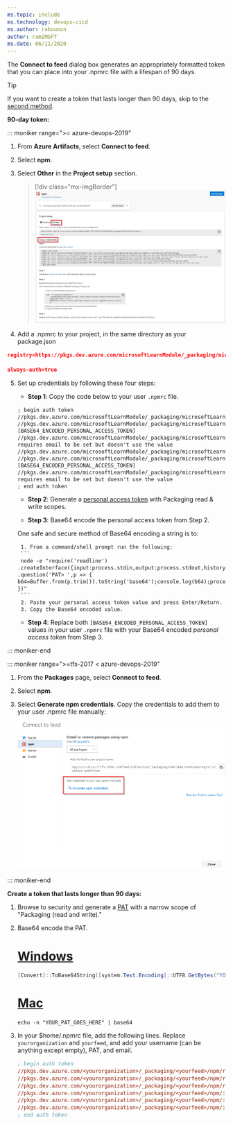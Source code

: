 ```yaml
---
ms.topic: include
ms.technology: devops-cicd
ms.author: rabououn
author: ramiMSFT
ms.date: 06/11/2020
---
```


The **Connect to feed** dialog box generates an appropriately formatted token that you can place into your .npmrc file with a lifespan of 90 days.

> [!TIP]
> If you want to create a token that lasts longer than 90 days, skip to the [second method](#tokenpast90).

**90-day token:**

::: moniker range=">= azure-devops-2019"

1. From **Azure Artifacts**, select **Connect to feed**.

2. Select **npm**.

3. Select **Other** in the **Project setup** section.

   > [!div class="mx-imgBorder"] 
   >![Connect to feed from Azure Artifacts Linux/Mac credentials](../../media/connect-to-feed-npm-creds-azure-devops-newnav.png)

4. Add a .npmrc to your project, in the same directory as your package.json

```JSON
registry=https://pkgs.dev.azure.com/microsoftLearnModule/_packaging/microsoftLearnModule/npm/registry/

always-auth=true
```

5. Set up credentials by following these four steps:

    - **Step 1**:
    Copy the code below to your user `.npmrc` file.

    ```
    ; begin auth token
    //pkgs.dev.azure.com/microsoftLearnModule/_packaging/microsoftLearnModule/npm/registry/:username=microsoftLearnModule
    //pkgs.dev.azure.com/microsoftLearnModule/_packaging/microsoftLearnModule/npm/registry/:_password=[BASE64_ENCODED_PERSONAL_ACCESS_TOKEN]
    //pkgs.dev.azure.com/microsoftLearnModule/_packaging/microsoftLearnModule/npm/registry/:email=npm requires email to be set but doesn't use the value
    //pkgs.dev.azure.com/microsoftLearnModule/_packaging/microsoftLearnModule/npm/:username=microsoftLearnModule
    //pkgs.dev.azure.com/microsoftLearnModule/_packaging/microsoftLearnModule/npm/:_password=[BASE64_ENCODED_PERSONAL_ACCESS_TOKEN]
    //pkgs.dev.azure.com/microsoftLearnModule/_packaging/microsoftLearnModule/npm/:email=npm requires email to be set but doesn't use the value
    ; end auth token
    ```

    - **Step 2**:
    Generate a [personal access token](/azure/devops/organizations/accounts/use-personal-access-tokens-to-authenticate) with Packaging read & write scopes.

    - **Step 3**:
    Base64 encode the personal access token from Step 2.

    One safe and secure method of Base64 encoding a string is to:

        1. From a command/shell prompt run the following:
        ```
        node -e "require('readline') .createInterface({input:process.stdin,output:process.stdout,historySize:0}) .question('PAT> ',p => { b64=Buffer.from(p.trim()).toString('base64');console.log(b64);process.exit(); })"
        ```
        2. Paste your personal access token value and press Enter/Return.
        3. Copy the Base64 encoded value.

    - **Step 4**:
    Replace both `[BASE64_ENCODED_PERSONAL_ACCESS_TOKEN]` values in your user `.npmrc` file with your Base64 encoded _personal access token_ from Step 3.

::: moniker-end

::: moniker range=">=tfs-2017 < azure-devops-2019"

1. From the **Packages** page, select **Connect to feed**.

2. Select **npm**.

3. Select **Generate npm credentials**. Copy the credentials to add them to your user .npmrc file manually:

    ![Connect to feed from Azure Artifacts Linux/Mac credentials](../../media/tfs2018-connect-to-npm-feed.png)

::: moniker-end

<a id="tokenpast90"></a>

**Create a token that lasts longer than 90 days:**

1. Browse to security and generate a [PAT](../../../organizations/accounts/use-personal-access-tokens-to-authenticate.md) with a narrow scope of "Packaging (read and write)."

2. Base64 encode the PAT.

    # [Windows](#tab/windows)
    ```powershell
    [Convert]::ToBase64String([system.Text.Encoding]::UTF8.GetBytes("YOUR_PAT_GOES_HERE"))
    ```

    # [Mac](#tab/mac)
    ```
    echo -n "YOUR_PAT_GOES_HERE" | base64
    ```

3. In your $home/.npmrc file, add the following lines. Replace `yourorganization` and `yourfeed`, and add your username (can be anything except empty), PAT, and email.

    ```ini
    ; begin auth token
    //pkgs.dev.azure.com/<yourorganization>/_packaging/<yourfeed>/npm/registry/:username=[ANY_VALUE_BUT_NOT_EMPTY_STRING]
    //pkgs.dev.azure.com/<yourorganization>/_packaging/<yourfeed>/npm/registry/:_password=[BASE64_ENCODED_PERSONAL_ACCESS_TOKEN]
    //pkgs.dev.azure.com/<yourorganization>/_packaging/<yourfeed>/npm/registry/:email=[NPM REQUIRES EMAIL TO BE SET BUT DOES NOT USE THE VALUE]
    //pkgs.dev.azure.com/<yourorganization>/_packaging/<yourfeed>/npm/:username=[ANY_VALUE_BUT_NOT_EMPTY_STRING]
    //pkgs.dev.azure.com/<yourorganization>/_packaging/<yourfeed>/npm/:_password=[BASE64_ENCODED_PERSONAL_ACCESS_TOKEN]
    //pkgs.dev.azure.com/<yourorganization>/_packaging/<yourfeed>/npm/:email=[NPM REQUIRES EMAIL TO BE SET BUT DOES NOT USE THE VALUE]
    ; end auth token
    ```
